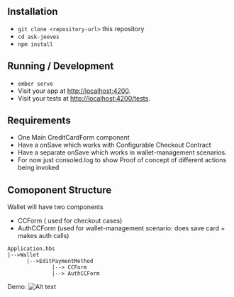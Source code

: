 ## Installation

- `git clone <repository-url>` this repository
- `cd ask-jeeves`
- `npm install`

## Running / Development

- `ember serve`
- Visit your app at [http://localhost:4200](http://localhost:4200).
- Visit your tests at [http://localhost:4200/tests](http://localhost:4200/tests).

## Requirements
* One Main CreditCardForm component
* Have a onSave which works with Configurable Checkout Contract
* Have a separate onSave which works in wallet-management scenarios. 
* For now just consoled.log to show Proof of concept of different actions being invoked


## Comoponent Structure

Wallet will have two components

- CCForm ( used for checkout cases)
- AuthCCForm (used for wallet-management scenario: does save card + makes auth calls)

```
Application.hbs
|-->Wallet
      |-->EditPaymentMethod
              |--> CCForm
              |--> AuthCCForm
```

Demo:
![ Alt text](https://github.com/saikota/ember-contextual-wallet/blob/main/gif/Recording.gif)

